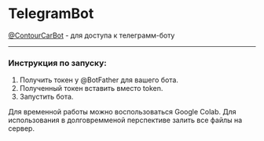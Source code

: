 # TelegramBot

[@ContourCarBot](https://t.me/ContourCarBot) - для доступа к телеграмм-боту

***
### Инструкция по запуску:

1. Получить токен у @BotFather для вашего бота.
2. Полученный токен вставить вместо token.
3. Запустить бота. 

Для временной работы можно воспользоваться Google Сolab. Для использования в долговремменой перспективе залить все файлы на сервер.
